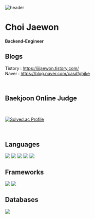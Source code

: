 ![header](https://capsule-render.vercel.app/api?type=egg&color=auto&height=300&section=header&fontSize=60)

# Choi Jaewon
#### Backend-Engineer

## Blogs
Tistory : <https://jjjaewon.tistory.com/> <br>
Naver : <https://blog.naver.com/casdfghjke> <br>

<br>

## Baekjoon Online Judge
<br>

[![Solved.ac Profile](http://mazassumnida.wtf/api/v2/generate_badge?boj=casdfghjke)](https://solved.ac/casdfghjke/)

<br>

## Languages
<img src = "https://img.shields.io/badge/C++-00599C.svg?&style=flat&logo=CPlusPlus&logoColor=white" /> <img src = "https://img.shields.io/badge/Java-23ED8B00.svg?&style=flat&logo=java&logoColor=white" /> <img src = "https://img.shields.io/badge/HTML-E34F26.svg?&style=flat&logo=html5&logoColor=white" /> <img src = "https://img.shields.io/badge/CSS-1572B6.svg?&style=flat&logo=css3&logoColor=white" /> <img src = "https://img.shields.io/badge/JavaScript-F7DF1E.svg?&style=flat&logo=javascript&logoColor=white" />

## Frameworks
<img src = "https://img.shields.io/badge/Spring Boot-6DB33F.svg?&style=flat&logo=springboot&logoColor=white" /> <img src = "https://img.shields.io/badge/Spring-6DB33F.svg?&style=flat&logo=spring&logoColor=white" />

## Databases
<img src = "https://img.shields.io/badge/MariaDB-003545.svg?&style=flat&logo=mariadb&logoColor=white" />
